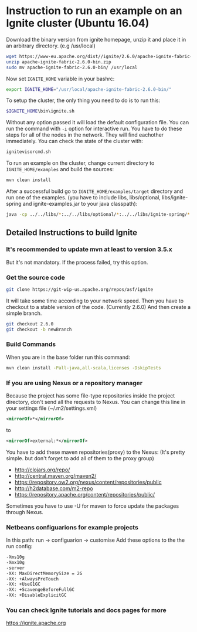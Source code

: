 # Instruction to run an example on an Ignite cluster (Ubuntu 16.04)

Download the binary version from ignite homepage, unzip it and place it in an arbitrary directory. (e.g /usr/local)

```bash
wget https://www-eu.apache.org/dist//ignite/2.6.0/apache-ignite-fabric-2.6.0-bin.zip
unzip apache-ignite-fabric-2.6.0-bin.zip
sudo mv apache-ignite-fabric-2.6.0-bin/ /usr/local
```

Now set `IGNITE_HOME` variable in your bashrc:

```bash
export IGNITE_HOME="/usr/local/apache-ignite-fabric-2.6.0-bin/"
```

To setup the cluster, the only thing you need to do is to run this:

```bash
$IGNITE_HOME\bin\ignite.sh 
```

Without any option passed it will load the default configuration file. You can run the command with `-i` option for interactive run. You have to do these steps for all of the nodes in the network. They will find eachother immediately. You can check the state of the cluster with:

```bash
ignitevisorcmd.sh
```

To run an example on the cluster, change current directory to `IGNITE_HOME/examples` and build the sources:

```bash
mvn clean install
```

After a successful build go to `IGNITE_HOME/examples/target` directory and run one of the examples. (you have to include libs, libs/optional, libs/ignite-spring and ignite-examples.jar to your java classpath):

```bash
java -cp ../../libs/*:../../libs/optional/*:../../libs/ignite-spring/*:ignite-examples-2.6.0.jar org.apache.ignite.examples.computegrid.ComputeBroadcastExample
```

## Detailed Instructions to build Ignite

### It's recommended to update mvn at least to version 3.5.x

But it's not mandatory. If the process failed, try this option.

### Get the source code

```bash
git clone https://git-wip-us.apache.org/repos/asf/ignite
```

It will take some time according to your network speed.
Then you have to checkout to a stable version of the code. (Currently 2.6.0)
And then create a simple branch.

```bash
git checkout 2.6.0
git checkout -b newBranch
```

### Build Commands

When you are in the base folder run this command:

```bash
mvn clean install -Pall-java,all-scala,licenses -DskipTests
```

### If you are using Nexus or a repository manager

Because the project has some file-type repositories inside the project directory, don't send all the requests to Nexus. You can change this line in your settings file (~/.m2/settings.xml)

```xml
<mirrorOf>*</mirrorOf>
```

to

```xml
<mirrorOf>external:*</mirrorOf>
```

You have to add these maven repositories(proxy) to the Nexus:
(It's pretty simple. but don't forget to add all of them to the proxy group)

- http://clojars.org/repo/
- http://central.maven.org/maven2/
- https://repository.ow2.org/nexus/content/repositories/public
- http://h2database.com/m2-repo
- https://repository.apache.org/content/repositories/public/

Sometimes you have to use -U for maven to force update the packages through Nexus.

### Netbeans configuarions for example projects

In this path: run -> configuarion -> customise
Add these options to the the run config:

```bash
-Xms10g
-Xmx10g
-server
-XX: MaxDirectMemorySize = 2G
-XX: +AlwaysPreTouch
-XX: +UseG1GC
-XX: +ScavengeBeforeFullGC
-XX: +DisableExplicitGC
```

### You can check Ignite tutorials and docs pages for more

https://ignite.apache.org
